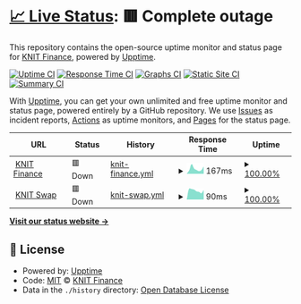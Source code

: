 # [📈 Live Status](https://status.knit.finance): <!--live status--> **🟥 Complete outage**

This repository contains the open-source uptime monitor and status page for [KNIT Finance](https://knit.finance), powered by [Upptime](https://github.com/upptime/upptime).

[![Uptime CI](https://github.com/KnitFinance/status/workflows/Uptime%20CI/badge.svg)](https://github.com/upptime/upptime/actions?query=workflow%3A%22Uptime+CI%22)
[![Response Time CI](https://github.com/KnitFinance/status/workflows/Response%20Time%20CI/badge.svg)](https://github.com/upptime/upptime/actions?query=workflow%3A%22Response+Time+CI%22)
[![Graphs CI](https://github.com/KnitFinance/status/workflows/Graphs%20CI/badge.svg)](https://github.com/upptime/upptime/actions?query=workflow%3A%22Graphs+CI%22)
[![Static Site CI](https://github.com/KnitFinance/status/workflows/Static%20Site%20CI/badge.svg)](https://github.com/upptime/upptime/actions?query=workflow%3A%22Static+Site+CI%22)
[![Summary CI](https://github.com/KnitFinance/status/workflows/Summary%20CI/badge.svg)](https://github.com/upptime/upptime/actions?query=workflow%3A%22Summary+CI%22)

With [Upptime](https://upptime.js.org), you can get your own unlimited and free uptime monitor and status page, powered entirely by a GitHub repository. We use [Issues](https://github.com/KnitFinance/status/issues) as incident reports, [Actions](https://github.com/KnitFinance/status/actions) as uptime monitors, and [Pages](https://status.knit.finance) for the status page.

<!--start: status pages-->
<!-- This summary is generated by Upptime (https://github.com/upptime/upptime) -->
<!-- Do not edit this manually, your changes will be overwritten -->
<!-- prettier-ignore -->
| URL | Status | History | Response Time | Uptime |
| --- | ------ | ------- | ------------- | ------ |
| <img alt="" src="https://favicons.githubusercontent.com/knit.finance" height="13"> [KNIT Finance](http://knit.finance) | 🟥 Down | [knit-finance.yml](https://github.com/KnitFinance/status/commits/HEAD/history/knit-finance.yml) | <details><summary><img alt="Response time graph" src="./graphs/knit-finance/response-time-week.png" height="20"> 167ms</summary><br><a href="https://status.knit.finance/history/knit-finance"><img alt="Response time 311" src="https://img.shields.io/endpoint?url=https%3A%2F%2Fraw.githubusercontent.com%2FKnitFinance%2Fstatus%2FHEAD%2Fapi%2Fknit-finance%2Fresponse-time.json"></a><br><a href="https://status.knit.finance/history/knit-finance"><img alt="24-hour response time 327" src="https://img.shields.io/endpoint?url=https%3A%2F%2Fraw.githubusercontent.com%2FKnitFinance%2Fstatus%2FHEAD%2Fapi%2Fknit-finance%2Fresponse-time-day.json"></a><br><a href="https://status.knit.finance/history/knit-finance"><img alt="7-day response time 167" src="https://img.shields.io/endpoint?url=https%3A%2F%2Fraw.githubusercontent.com%2FKnitFinance%2Fstatus%2FHEAD%2Fapi%2Fknit-finance%2Fresponse-time-week.json"></a><br><a href="https://status.knit.finance/history/knit-finance"><img alt="30-day response time 146" src="https://img.shields.io/endpoint?url=https%3A%2F%2Fraw.githubusercontent.com%2FKnitFinance%2Fstatus%2FHEAD%2Fapi%2Fknit-finance%2Fresponse-time-month.json"></a><br><a href="https://status.knit.finance/history/knit-finance"><img alt="1-year response time 311" src="https://img.shields.io/endpoint?url=https%3A%2F%2Fraw.githubusercontent.com%2FKnitFinance%2Fstatus%2FHEAD%2Fapi%2Fknit-finance%2Fresponse-time-year.json"></a></details> | <details><summary><a href="https://status.knit.finance/history/knit-finance">100.00%</a></summary><a href="https://status.knit.finance/history/knit-finance"><img alt="All-time uptime 100.00%" src="https://img.shields.io/endpoint?url=https%3A%2F%2Fraw.githubusercontent.com%2FKnitFinance%2Fstatus%2FHEAD%2Fapi%2Fknit-finance%2Fuptime.json"></a><br><a href="https://status.knit.finance/history/knit-finance"><img alt="24-hour uptime 100.00%" src="https://img.shields.io/endpoint?url=https%3A%2F%2Fraw.githubusercontent.com%2FKnitFinance%2Fstatus%2FHEAD%2Fapi%2Fknit-finance%2Fuptime-day.json"></a><br><a href="https://status.knit.finance/history/knit-finance"><img alt="7-day uptime 100.00%" src="https://img.shields.io/endpoint?url=https%3A%2F%2Fraw.githubusercontent.com%2FKnitFinance%2Fstatus%2FHEAD%2Fapi%2Fknit-finance%2Fuptime-week.json"></a><br><a href="https://status.knit.finance/history/knit-finance"><img alt="30-day uptime 100.00%" src="https://img.shields.io/endpoint?url=https%3A%2F%2Fraw.githubusercontent.com%2FKnitFinance%2Fstatus%2FHEAD%2Fapi%2Fknit-finance%2Fuptime-month.json"></a><br><a href="https://status.knit.finance/history/knit-finance"><img alt="1-year uptime 100.00%" src="https://img.shields.io/endpoint?url=https%3A%2F%2Fraw.githubusercontent.com%2FKnitFinance%2Fstatus%2FHEAD%2Fapi%2Fknit-finance%2Fuptime-year.json"></a></details>
| <img alt="" src="https://favicons.githubusercontent.com/app.knit.finance" height="13"> [KNIT Swap](http://app.knit.finance) | 🟥 Down | [knit-swap.yml](https://github.com/KnitFinance/status/commits/HEAD/history/knit-swap.yml) | <details><summary><img alt="Response time graph" src="./graphs/knit-swap/response-time-week.png" height="20"> 90ms</summary><br><a href="https://status.knit.finance/history/knit-swap"><img alt="Response time 366" src="https://img.shields.io/endpoint?url=https%3A%2F%2Fraw.githubusercontent.com%2FKnitFinance%2Fstatus%2FHEAD%2Fapi%2Fknit-swap%2Fresponse-time.json"></a><br><a href="https://status.knit.finance/history/knit-swap"><img alt="24-hour response time 172" src="https://img.shields.io/endpoint?url=https%3A%2F%2Fraw.githubusercontent.com%2FKnitFinance%2Fstatus%2FHEAD%2Fapi%2Fknit-swap%2Fresponse-time-day.json"></a><br><a href="https://status.knit.finance/history/knit-swap"><img alt="7-day response time 90" src="https://img.shields.io/endpoint?url=https%3A%2F%2Fraw.githubusercontent.com%2FKnitFinance%2Fstatus%2FHEAD%2Fapi%2Fknit-swap%2Fresponse-time-week.json"></a><br><a href="https://status.knit.finance/history/knit-swap"><img alt="30-day response time 156" src="https://img.shields.io/endpoint?url=https%3A%2F%2Fraw.githubusercontent.com%2FKnitFinance%2Fstatus%2FHEAD%2Fapi%2Fknit-swap%2Fresponse-time-month.json"></a><br><a href="https://status.knit.finance/history/knit-swap"><img alt="1-year response time 366" src="https://img.shields.io/endpoint?url=https%3A%2F%2Fraw.githubusercontent.com%2FKnitFinance%2Fstatus%2FHEAD%2Fapi%2Fknit-swap%2Fresponse-time-year.json"></a></details> | <details><summary><a href="https://status.knit.finance/history/knit-swap">100.00%</a></summary><a href="https://status.knit.finance/history/knit-swap"><img alt="All-time uptime 100.00%" src="https://img.shields.io/endpoint?url=https%3A%2F%2Fraw.githubusercontent.com%2FKnitFinance%2Fstatus%2FHEAD%2Fapi%2Fknit-swap%2Fuptime.json"></a><br><a href="https://status.knit.finance/history/knit-swap"><img alt="24-hour uptime 100.00%" src="https://img.shields.io/endpoint?url=https%3A%2F%2Fraw.githubusercontent.com%2FKnitFinance%2Fstatus%2FHEAD%2Fapi%2Fknit-swap%2Fuptime-day.json"></a><br><a href="https://status.knit.finance/history/knit-swap"><img alt="7-day uptime 100.00%" src="https://img.shields.io/endpoint?url=https%3A%2F%2Fraw.githubusercontent.com%2FKnitFinance%2Fstatus%2FHEAD%2Fapi%2Fknit-swap%2Fuptime-week.json"></a><br><a href="https://status.knit.finance/history/knit-swap"><img alt="30-day uptime 100.00%" src="https://img.shields.io/endpoint?url=https%3A%2F%2Fraw.githubusercontent.com%2FKnitFinance%2Fstatus%2FHEAD%2Fapi%2Fknit-swap%2Fuptime-month.json"></a><br><a href="https://status.knit.finance/history/knit-swap"><img alt="1-year uptime 100.00%" src="https://img.shields.io/endpoint?url=https%3A%2F%2Fraw.githubusercontent.com%2FKnitFinance%2Fstatus%2FHEAD%2Fapi%2Fknit-swap%2Fuptime-year.json"></a></details>

<!--end: status pages-->

[**Visit our status website →**](https://status.knit.finance)

## 📄 License

- Powered by: [Upptime](https://github.com/upptime/upptime)
- Code: [MIT](./LICENSE) © [KNIT Finance](https://knit.finance)
- Data in the `./history` directory: [Open Database License](https://opendatacommons.org/licenses/odbl/1-0/)
